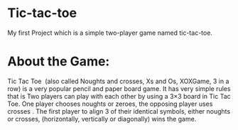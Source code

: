 # Tic-tac-toe
My first Project which is a simple two-player game named tic-tac-toe.
# About the Game:
Tic Tac Toe  (also called Noughts and crosses, Xs and Os, XOXGame, 3 in a row) is a very popular pencil and paper board game.
It has very simple rules that is Two players can play with each other by using a 3×3 board in Tic Tac Toe. 
One player chooses noughts or zeroes, the opposing player uses crosses .
The first player to align 3 of their identical symbols, either noughts or crosses, (horizontally, vertically or diagonally) wins the game.

